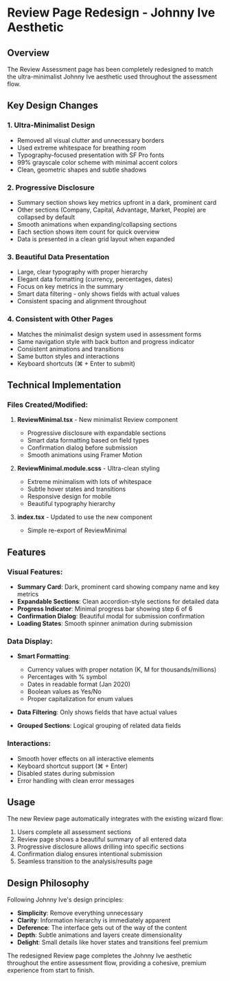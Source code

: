 # Review Page Redesign - Johnny Ive Aesthetic

## Overview
The Review Assessment page has been completely redesigned to match the ultra-minimalist Johnny Ive aesthetic used throughout the assessment flow.

## Key Design Changes

### 1. **Ultra-Minimalist Design**
- Removed all visual clutter and unnecessary borders
- Used extreme whitespace for breathing room
- Typography-focused presentation with SF Pro fonts
- 99% grayscale color scheme with minimal accent colors
- Clean, geometric shapes and subtle shadows

### 2. **Progressive Disclosure**
- Summary section shows key metrics upfront in a dark, prominent card
- Other sections (Company, Capital, Advantage, Market, People) are collapsed by default
- Smooth animations when expanding/collapsing sections
- Each section shows item count for quick overview
- Data is presented in a clean grid layout when expanded

### 3. **Beautiful Data Presentation**
- Large, clear typography with proper hierarchy
- Elegant data formatting (currency, percentages, dates)
- Focus on key metrics in the summary
- Smart data filtering - only shows fields with actual values
- Consistent spacing and alignment throughout

### 4. **Consistent with Other Pages**
- Matches the minimalist design system used in assessment forms
- Same navigation style with back button and progress indicator
- Consistent animations and transitions
- Same button styles and interactions
- Keyboard shortcuts (⌘ + Enter to submit)

## Technical Implementation

### Files Created/Modified:
1. **ReviewMinimal.tsx** - New minimalist Review component
   - Progressive disclosure with expandable sections
   - Smart data formatting based on field types
   - Confirmation dialog before submission
   - Smooth animations using Framer Motion

2. **ReviewMinimal.module.scss** - Ultra-clean styling
   - Extreme minimalism with lots of whitespace
   - Subtle hover states and transitions
   - Responsive design for mobile
   - Beautiful typography hierarchy

3. **index.tsx** - Updated to use the new component
   - Simple re-export of ReviewMinimal

## Features

### Visual Features:
- **Summary Card**: Dark, prominent card showing company name and key metrics
- **Expandable Sections**: Clean accordion-style sections for detailed data
- **Progress Indicator**: Minimal progress bar showing step 6 of 6
- **Confirmation Dialog**: Beautiful modal for submission confirmation
- **Loading States**: Smooth spinner animation during submission

### Data Display:
- **Smart Formatting**: 
  - Currency values with proper notation (K, M for thousands/millions)
  - Percentages with % symbol
  - Dates in readable format (Jan 2020)
  - Boolean values as Yes/No
  - Proper capitalization for enum values

- **Data Filtering**: Only shows fields that have actual values
- **Grouped Sections**: Logical grouping of related data fields

### Interactions:
- Smooth hover effects on all interactive elements
- Keyboard shortcut support (⌘ + Enter)
- Disabled states during submission
- Error handling with clean error messages

## Usage

The new Review page automatically integrates with the existing wizard flow:
1. Users complete all assessment sections
2. Review page shows a beautiful summary of all entered data
3. Progressive disclosure allows drilling into specific sections
4. Confirmation dialog ensures intentional submission
5. Seamless transition to the analysis/results page

## Design Philosophy

Following Johnny Ive's design principles:
- **Simplicity**: Remove everything unnecessary
- **Clarity**: Information hierarchy is immediately apparent
- **Deference**: The interface gets out of the way of the content
- **Depth**: Subtle animations and layers create dimensionality
- **Delight**: Small details like hover states and transitions feel premium

The redesigned Review page completes the Johnny Ive aesthetic throughout the entire assessment flow, providing a cohesive, premium experience from start to finish.